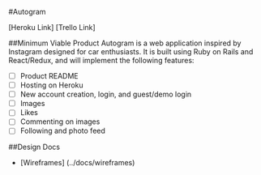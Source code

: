 #Autogram

[Heroku Link]
[Trello Link]

##Minimum Viable Product
Autogram is a web application inspired by Instagram designed for car enthusiasts. It is built using Ruby on Rails and React/Redux, and will implement the following features:

- [ ] Product README
- [ ] Hosting on Heroku
- [ ] New account creation, login, and guest/demo login
- [ ] Images
- [ ] Likes
- [ ] Commenting on images
- [ ] Following and photo feed

##Design Docs
* [Wireframes] (../docs/wireframes)
